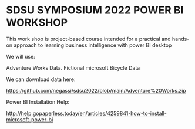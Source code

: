 # SDSU SYMPOSIUM  2022 POWER BI WORKSHOP

This work shop is project-based course intended for  a practical and hands-on approach to learning  business intelligence with power BI desktop 

We will use:

Adventure Works Data. Fictional microsoft Bicycle Data

We can download data here:

https://github.com/negassi/sdsu2022/blob/main/Adventure%20Works.zip

Power BI Installation Help:

http://help.gopaperless.today/en/articles/4259841-how-to-install-microsoft-power-bi

